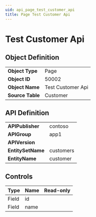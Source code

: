 ```yaml
---
uid: api_page_test_customer_api
title: Page Test Customer Api
---
```

# Test Customer Api

## Object Definition

<table>
<tr><td><b>Object Type</b></td><td>Page</td></tr>
<tr><td><b>Object ID</b></td><td>50002</td></tr>
<tr><td><b>Object Name</b></td><td>Test Customer Api</td></tr>
<tr><td><b>Source Table</b></td><td>Customer</td></tr>
</table>

## API Definition

<table>
<tr><td><b>APIPublisher</b></td><td>contoso</td></tr>
<tr><td><b>APIGroup</b></td><td>app1</td></tr>
<tr><td><b>APIVersion</b></td><td></td></tr>
<tr><td><b>EntitySetName</b></td><td>customers</td></tr>
<tr><td><b>EntityName</b></td><td>customer</td></tr>
</table>

## Controls

| Type | Name | Read-only |
| ---- | ------- | ----------- |
| Field | id |  |
| Field | name |  |
